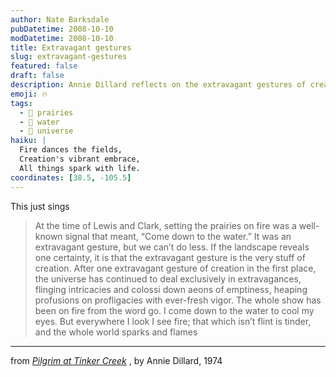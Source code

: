 ```yaml
---
author: Nate Barksdale
pubDatetime: 2008-10-10
modDatetime: 2008-10-10
title: Extravagant gestures
slug: extravagant-gestures
featured: false
draft: false
description: Annie Dillard reflects on the extravagant gestures of creation and their enduring presence in the world, beautifully illustrating the connection between nature and fire.
emoji: 🔥
tags:
  - 🌾 prairies
  - 🌊 water
  - 🌌 universe
haiku: |
  Fire dances the fields,  
  Creation's vibrant embrace,  
  All things spark with life.
coordinates: [38.5, -105.5]
---
```


This just sings

> At the time of Lewis and Clark, setting the prairies on fire was a well-known signal that meant, “Come down to the water.” It was an extravagant gesture, but we can’t do less. If the landscape reveals one certainty, it is that the extravagant gesture is the very stuff of creation. After one extravagant gesture of creation in the first place, the universe has continued to deal exclusively in extravagances, flinging intricacies and colossi down aeons of emptiness, heaping profusions on profligacies with ever-fresh vigor. The whole show has been on fire from the word go. I come down to the water to cool my eyes. But everywhere I look I see fire; that which isn’t flint is tinder, and the whole world sparks and flames

---

from _[Pilgrim at Tinker Creek](http://books.google.com/books?id=82mHTKXpSl0C&printsec=frontcover&dq=pilgrim+at+tinker+creek&ei=VavvSJqmMYKgswPCjICeBQ&sig=ACfU3U0kNk3F4qD9lZgKBrNQspnWRtsZ9w#PPA11,M1)_ , by Annie Dillard, 1974
